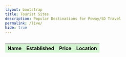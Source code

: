 ```yaml
---
layout: bootstrap 
title: Tourist Sites
description: Popular Destinations for Poway/SD Travel
permalink: /live/
hide: true
---    
```

<!-- once we make live activity work, we will link it to this table -->
<div class="row mx-3 mb-4 rounded-3 align-items-md-stretch" style="height: 100vh; width: 100%; overflow: auto;">
    <table class="table " id="cars" style="table-layout: fixed; height: 100%;">
        <thead>
            <tr>
                <th>Name</th>
                <th>Established</th>
                <th>Price</th>
                <th>Location</th>
            </tr>
        </thead>
        <tbody>
            <!-- Rows will be dynamically added here -->
        </tbody>
    </table>
    <style>
    /* Force black font in table cells */
    tbody td {
        color: #000 !important;
    }
    thead th {
        color: #000 !important;
    }
    /* Optional: Style the table header background for contrast */
    thead {
        background-color: #d4f5d1;
    }
    /* Optional: Light green row hover */
    table tbody tr:hover {
        background-color: #eafae8;
    }
    </style>
    <script>
        // Inline JavaScript Object for Cars
        const cars = [
            { name: "Balboa Park", established: 1868, price: "Free", location: "San Diego, CA" },
            { name: "San Diego Zoo", established: 1916, price: "$69.95", location: "2920 Zoo Dr, San Diego, CA 92101" },
            { name: "SeaWorld San Diego", established: 1964, price: "$74.99+", location: "500 Sea World Dr, San Diego, CA 92109" },
            { name: "USS Midway Museum", established: 2004, price: "$32", location: "910 N Harbor Dr, San Diego, CA 92101" },
            { name: "Old Town San Diego State Historic Park", established: 1969, price: "Free", location: "4002 Wallace St, San Diego, CA 92110" },
            { name: "La Jolla Cove", established: "N/A", price: "Free", location: "La Jolla, CA 92037" },
            { name: "Torrey Pines State Natural Reserve", established: 1959, price: "$12-25 parking", location: "12600 N Torrey Pines Rd, La Jolla, CA 92037" },
            { name: "Cabrillo National Monument", established: 1913, price: "$10 per person", location: "1800 Cabrillo Memorial Dr, San Diego, CA 92106" },
            { name: "Sunset Cliffs Natural Park", established: "N/A", price: "Free", location: "Ladera St, San Diego, CA 92107" },
            { name: "Coronado Beach", established: "N/A", price: "Free", location: "Coronado, CA 92118" },
            { name: "Birch Aquarium at Scripps", established: 1903, price: "$24.95", location: "2300 Expedition Way, La Jolla, CA 92037" },
            { name: "San Diego Air & Space Museum", established: 1963, price: "$22.50", location: "2001 Pan American Plaza, San Diego, CA 92101" },
            { name: "Gaslamp Quarter", established: "1800s", price: "Free", location: "San Diego, CA 92101" },
            { name: "Seaport Village", established: 1980, price: "Free", location: "849 W Harbor Dr, San Diego, CA 92101" },
            { name: "LEGOLAND California", established: 1999, price: "$89+", location: "1 Legoland Dr, Carlsbad, CA 92008" },
            { name: "Mission San Diego de Alcalá", established: 1769, price: "$5 donation", location: "10818 San Diego Mission Rd, San Diego, CA 92108" },
            { name: "Point Loma Tide Pools", established: "N/A", price: "$10 per person", location: "Point Loma, CA 92106" },
            { name: "Petco Park", established: 2004, price: "Varies", location: "100 Park Blvd, San Diego, CA 92101" },
            { name: "The New Children's Museum", established: 2008, price: "$15", location: "200 W Island Ave, San Diego, CA 92101" },
            { name: "Fleet Science Center", established: 1973, price: "$24.95", location: "1875 El Prado, San Diego, CA 92101" },
            { name: "San Diego Natural History Museum", established: 1874, price: "$22", location: "1788 El Prado, San Diego, CA 92101" },
            { name: "San Diego Botanic Garden", established: 1970, price: "$18", location: "300 Quail Gardens Dr, Encinitas, CA 92024" },
            { name: "Poway Lake", established: "N/A", price: "Free", location: "14644 Lake Poway Rd, Poway, CA 92064" },
            { name: "Iron Mountain Trail", established: "N/A", price: "Free", location: "Poway, CA 92064" },
            { name: "San Elijo Lagoon", established: "N/A", price: "Free", location: "2710 Manchester Ave, Cardiff, CA 92007" }
        ];
        // Populate the table dynamically
        const tbody = document.querySelector("#cars tbody");
        cars.forEach(car => {
            const row = document.createElement("tr");
            row.innerHTML = `
                <td>${car.name}</td>
                <td>${car.established}</td>
                <td>${car.price}</td>
                <td>${car.location}</td>
            `;
            tbody.appendChild(row);
        });
        // Initialize DataTable add text-primary to a-tags for visability
        $(document).ready(function () {
            $('#cars').DataTable({
                drawCallback: function () {
                    // Add Bootstrap's text-primary class to the inner HTML of <a> tags inside pagination buttons
                    $('.dataTables_paginate .paginate_button a').each(function () {
                        const link = $(this);
                        const innerHTML = link.html();
                        link.html(`<span class="text-primary">${innerHTML}</span>`);
                    });
                }
            });
        });
    </script>
</div>

<!-- weather.html -->
<head>
    <meta charset="UTF-8">
    <meta name="viewport" content="width=device-width, initial-scale=1.0">
    <title>Weather Information</title>
    <!-- Tailwind CSS CDN link -->
    <link href="https://cdn.jsdelivr.net/npm/tailwindcss@2.2.19/dist/tailwind.min.css" rel="stylesheet">
</head>
<body class="bg-gray-100 font-sans">

<div class="container mx-auto p-4">
    <h1 class="text-3xl font-bold text-center mb-4">Weather Information</h1>

    <div class="flex justify-center mb-4">
        <input
            id="city-input"
            type="text"
            placeholder="Enter a city"
            class="border-2 p-2 rounded-md text-lg"
        />
        <button
            onclick="changeCity()"
            class="ml-4 px-4 py-2 bg-blue-500 text-white rounded-md hover:bg-blue-600"
        >
            Get Weather
        </button>
    </div>

    <div class="text-center mt-6">
        <!-- Weather icon -->
        <div class="flex justify-center items-center mb-4">
            <img
                id="weather-icon"
                src=""
                alt="Weather Icon"
                class="w-16 h-16"
            />
        </div>

        <!-- Weather location -->
        <h2 id="weather-location" class="text-2xl font-semibold"></h2>
        <p id="weather-condition" class="text-xl mt-2"></p>
        <p id="weather-temp" class="text-4xl mt-4 font-bold"></p>
    </div>
</div>

<script>
// Function to get weather data from the backend API
async function getWeather(city = "poway") {
    try {
        // Sanitize city input by trimming any extra spaces or newlines
        city = city.trim();

        const response = await fetch(`/api/weather?city=${encodeURIComponent(city)}`);
        const data = await response.json();

        if (response.ok) {
            // Update the DOM with the weather data
            document.getElementById("weather-location").textContent = data.location;
            document.getElementById("weather-temp").textContent = data.temperature;
            document.getElementById("weather-condition").textContent = data.condition;
            // Update the weather icon with the correct image URL
            document.getElementById("weather-icon").src = "https:" + data.icon;
        } else {
            console.error("Error response from backend:", data);
            alert("Could not fetch weather data. Please try again.");
        }
    } catch (err) {
        console.error("Fetch failed:", err);
        alert("An error occurred while fetching weather data.");
    }
}

// Function to update the weather when the city changes
function changeCity() {
    const city = document.getElementById("city-input").value.trim() || "Poway";
    getWeather(city);
}

// Call the getWeather function on page load to show the default weather for Poway
document.addEventListener("DOMContentLoaded", () => {
    getWeather();
});
</script>

</body>

